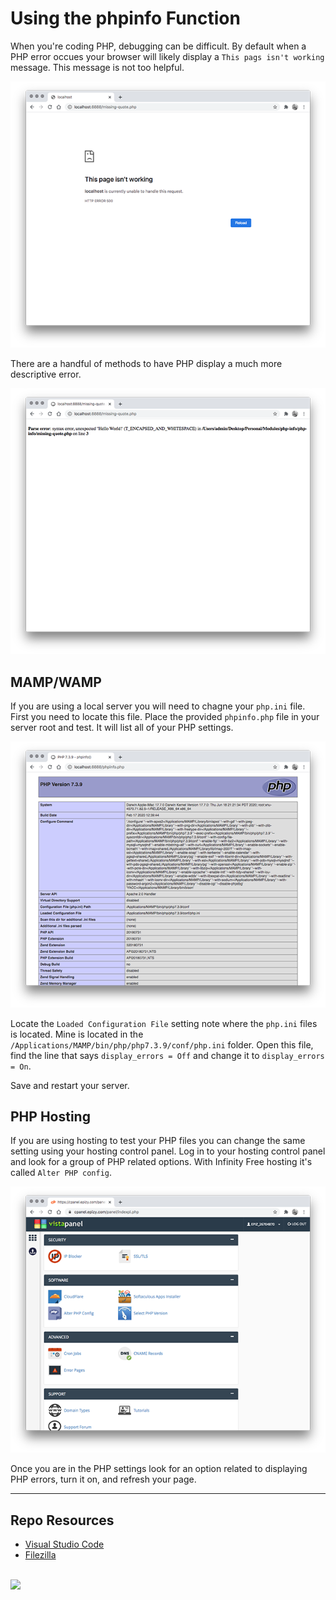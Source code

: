 # Using the phpinfo Function

When you're coding PHP, debugging can be difficult. By default when a PHP error occues your browser will likely display a `This pags isn't working` message. This message is not too helpful.

![PHP Default Error](_readme/php-default-error.png)

There are a handful of methods to have PHP display a much more descriptive error.

![PHP Helpful Error](_readme/php-helpful-error.png)

## MAMP/WAMP

If you are using a local server you will need to chagne your `php.ini` file. First you need to locate this file. Place the provided `phpinfo.php` file in your server root and test. It will list all of your PHP settings.

![PHP Info](_readme/php-info.png)

Locate the `Loaded Configuration File` setting note where the `php.ini` files is located. Mine is located in the `/Applications/MAMP/bin/php/php7.3.9/conf/php.ini` folder. Open this file, find the line that says `display_errors = Off` and change it to `display_errors = On`.

Save and restart your server.

## PHP Hosting

If you are using hosting to test your PHP files you can change the same setting using your hosting control panel. Log in to your hosting control panel and look for a group of PHP related options. With Infinity Free hosting it's called `Alter PHP config`.

![Control Panel](_readme/control-panel.png)

Once you are in the PHP settings look for an option related to displaying PHP errors, turn it on, and refresh your page.

---

## Repo Resources

- [Visual Studio Code](https://code.visualstudio.com/)
- [Filezilla](https://filezilla-project.org/)

<br>
<a href="https://codeadam.ca">
<img src="https://cdn.codeadam.ca/images@1.0.0/codeadam-logo-coloured-horizontal.png" width="200">
</a>
